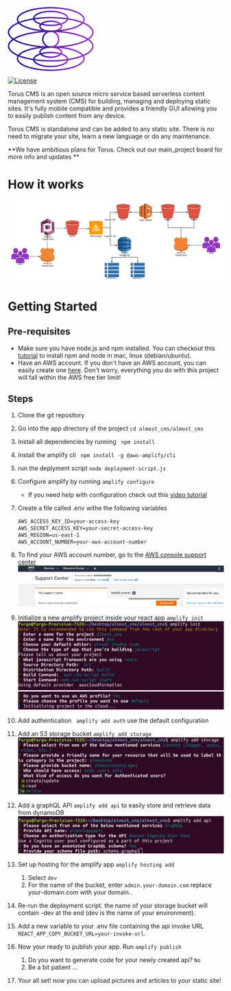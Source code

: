 
<img src="img/torus_logo.png" alt="logo" width="200px" align="center">

[![License](http://img.shields.io/:license-mit-blue.svg?style=flat-square)](http://gkpty.mit-license.org) 

Torus CMS is an open source micro service based serverless content management system (CMS) for building, managing and deploying static sites.  It's fully mobile compatible and provides a friendly GUI  allowing you to easily publish content from any device.   

Torus CMS is standalone and can be added to any static site.  There is no need to migrate your site, learn a new language or do any maintenance.      

**We have ambitious plans for Torus.  Check out our main_project board for more info and updates **   



# How it works 
<img src="img/torus_howitworks.png" alt="logo" width="" align="center">



# Getting Started
    
 ## Pre-requisites

*  Make sure you have node.js and npm installed. You can checkout this [tutorial](https://medium.com/@lucaskay/install-node-and-npm-using-nvm-in-mac-or-linux-ubuntu-f0c85153e173) to install npm and node in mac, linux (debian/ubuntu).
* Have an AWS account. If you don't have an AWS account, you can easily create one [here](https://portal.aws.amazon.com/billing/signup?#/start). Don't worry, everything you do with this project will fall within the AWS free tier limit! 

## Steps
1. Clone the git repository
2. Go into the app directory of the project ` cd almost_cms/almost_cms `
3. Install all dependencies by running ` npm install`
4. Install the amplify cli ` npm install -g @aws-amplify/cli`
5. run the deplyment script `node deployment-script.js`
6. Configure amplify by running ` amplify configure `
    - If you need help with configuration check out this [video tutorial](https://www.youtube.com/watch?v=fWbM5DLh25U)
7. Create a file called .env withe the following variables

    ```
    AWS_ACCESS_KEY_ID=your-access-key
    AWS_SECRET_ACCESS_KEY=your-secret-access-key
    AWS_REGION=us-east-1
    AWS_ACCOUNT_NUMBER=your-aws-account-number
    ```

8. To find your AWS account number, go to the [AWS console support center](https://console.aws.amazon.com/support/home?)
![image 18](img/18.png)
9. Initialize a new amplify project inside your react app ` amplify init `
![init1](img/init1.png)
![init2](img/init2.png)
10. Add authentication ` amplify add auth` use the default configuration
11. Add an S3 storage bucket ` amplify add storage `
![storage](img/storage.png)
12. Add a graphQL API ` amplify add api ` to easily store and retrieve data from dynamoDB 
![api](img/api.png)
13. Set up hosting for the amplify app `amplify hosting add `
    
    1. Select ` dev `
    2. For the name of the bucket, enter ` admin.your-domain.com ` replace your-domain.com with your domain..


15. Re-run the deployment script. the name of your storage bucket will contain -dev at the end (dev is the name of your environment).

16. Add a new variable to your .env file containing the api invoke URL `REACT_APP_COPY_BUCKET_URL=your-invoke-url`.


16. Now your ready to publish your app. Run ` amplify publish `

    1. Do you want to generate code for your newly created api? ` No `
    2. Be a bit patient ...

17. Your all set! now you can upload pictures and articles to your static site!

